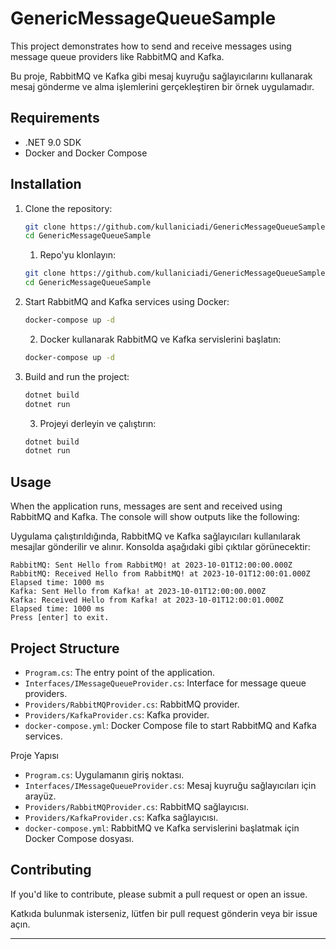 # GenericMessageQueueSample

This project demonstrates how to send and receive messages using message queue providers like RabbitMQ and Kafka.

Bu proje, RabbitMQ ve Kafka gibi mesaj kuyruğu sağlayıcılarını kullanarak mesaj gönderme ve alma işlemlerini gerçekleştiren bir örnek uygulamadır.

## Requirements

- .NET 9.0 SDK
- Docker and Docker Compose

## Installation

1. Clone the repository:

    ```sh
    git clone https://github.com/kullaniciadi/GenericMessageQueueSample.git
    cd GenericMessageQueueSample
    ```

    1. Repo'yu klonlayın:

    ```sh
    git clone https://github.com/kullaniciadi/GenericMessageQueueSample.git
    cd GenericMessageQueueSample
    ```

2. Start RabbitMQ and Kafka services using Docker:

    ```sh
    docker-compose up -d
    ```

    2. Docker kullanarak RabbitMQ ve Kafka servislerini başlatın:

    ```sh
    docker-compose up -d
    ```

3. Build and run the project:

    ```sh
    dotnet build
    dotnet run
    ```

    3. Projeyi derleyin ve çalıştırın:

    ```sh
    dotnet build
    dotnet run
    ```

## Usage

When the application runs, messages are sent and received using RabbitMQ and Kafka. The console will show outputs like the following:

Uygulama çalıştırıldığında, RabbitMQ ve Kafka sağlayıcıları kullanılarak mesajlar gönderilir ve alınır. Konsolda aşağıdaki gibi çıktılar görünecektir:

```plaintext
RabbitMQ: Sent Hello from RabbitMQ! at 2023-10-01T12:00:00.000Z
RabbitMQ: Received Hello from RabbitMQ! at 2023-10-01T12:00:01.000Z
Elapsed time: 1000 ms
Kafka: Sent Hello from Kafka! at 2023-10-01T12:00:00.000Z
Kafka: Received Hello from Kafka! at 2023-10-01T12:00:01.000Z
Elapsed time: 1000 ms
Press [enter] to exit.
```

## Project Structure

- `Program.cs`: The entry point of the application.
- `Interfaces/IMessageQueueProvider.cs`: Interface for message queue providers.
- `Providers/RabbitMQProvider.cs`: RabbitMQ provider.
- `Providers/KafkaProvider.cs`: Kafka provider.
- `docker-compose.yml`: Docker Compose file to start RabbitMQ and Kafka services.

Proje Yapısı

- `Program.cs`: Uygulamanın giriş noktası.
- `Interfaces/IMessageQueueProvider.cs`: Mesaj kuyruğu sağlayıcıları için arayüz.
- `Providers/RabbitMQProvider.cs`: RabbitMQ sağlayıcısı.
- `Providers/KafkaProvider.cs`: Kafka sağlayıcısı.
- `docker-compose.yml`: RabbitMQ ve Kafka servislerini başlatmak için Docker Compose dosyası.

## Contributing

If you'd like to contribute, please submit a pull request or open an issue.

Katkıda bulunmak isterseniz, lütfen bir pull request gönderin veya bir issue açın.

---
